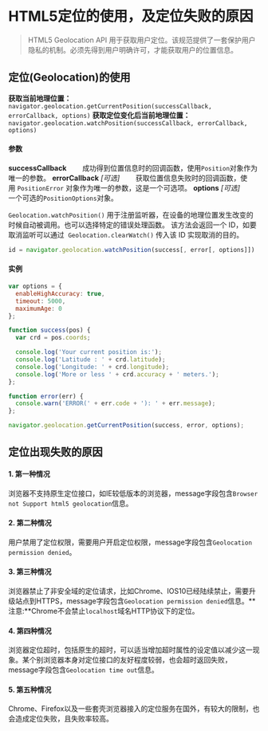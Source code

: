 # HTML5定位的使用，及定位失败的原因
> HTML5 Geolocation API 用于获取用户定位。该规范提供了一套保护用户隐私的机制。必须先得到用户明确许可，才能获取用户的位置信息。
## 定位(Geolocation)的使用
**获取当前地理位置：**
`navigator.geolocation.getCurrentPosition(successCallback, errorCallback, options)`
**获取定位变化后当前地理位置：**
`navigator.geolocation.watchPosition(successCallback, errorCallback, options)`
#### 参数
 **successCallback**
&emsp;&emsp;成功得到位置信息时的回调函数，使用`Position`对象作为唯一的参数。
**errorCallback** *[可选]*
&emsp;&emsp;获取位置信息失败时的回调函数，使用 `PositionError` 对象作为唯一的参数，这是一个可选项。
**options** *[可选]*
&emsp;&emsp;一个可选的`PositionOptions`对象。

`Geolocation.watchPosition()` 用于注册监听器，在设备的地理位置发生改变的时候自动被调用。也可以选择特定的错误处理函数。
该方法会返回一个 ID，如要取消监听可以通过  `Geolocation.clearWatch()` 传入该 ID 实现取消的目的。
```javascript
id = navigator.geolocation.watchPosition(success[, error[, options]])
```
#### 实例
````js
var options = {
  enableHighAccuracy: true,
  timeout: 5000,
  maximumAge: 0
};

function success(pos) {
  var crd = pos.coords;

  console.log('Your current position is:');
  console.log('Latitude : ' + crd.latitude);
  console.log('Longitude: ' + crd.longitude);
  console.log('More or less ' + crd.accuracy + ' meters.');
};

function error(err) {
  console.warn('ERROR(' + err.code + '): ' + err.message);
};

navigator.geolocation.getCurrentPosition(success, error, options);
````

## 定位出现失败的原因
#### 1. 第一种情况
浏览器不支持原生定位接口，如IE较低版本的浏览器，message字段包含`Browser not Support html5 geolocation`信息。
#### 2. 第二种情况
用户禁用了定位权限，需要用户开启定位权限，message字段包含`Geolocation permission denied`。
#### 3. 第三种情况
浏览器禁止了非安全域的定位请求，比如Chrome、IOS10已经陆续禁止，需要升级站点到HTTPS，message字段包含`Geolocation permission denied`信息。**注意:**Chrome不会禁止`localhost`域名HTTP协议下的定位。
#### 4. 第四种情况
浏览器定位超时，包括原生的超时，可以适当增加超时属性的设定值以减少这一现象。某个别浏览器本身对定位接口的友好程度较弱，也会超时返回失败，message字段包含`Geolocation time out`信息。
#### 5. 第五种情况
Chrome、Firefox以及一些套壳浏览器接入的定位服务在国外，有较大的限制，也会造成定位失败，且失败率较高。